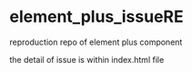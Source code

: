 # element_plus_issueRE
reproduction repo of element plus component


the detail of issue is within index.html file
